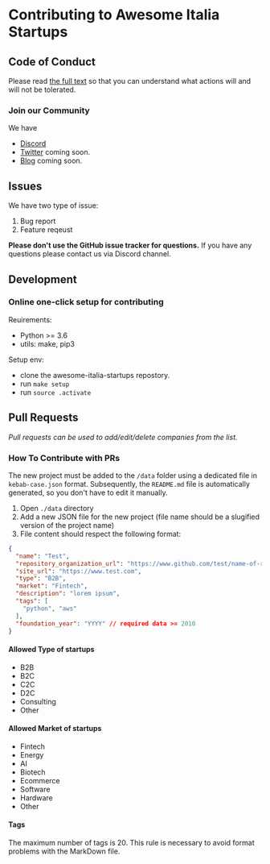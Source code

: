 # Contributing to Awesome Italia Startups

## Code of Conduct

Please read [the full text](https://github.com/italia-opensource/awesome-italia-startups/blob/main/CODE_OF_CONDUCT.md) so that you can understand what actions will and will not be tolerated.

### Join our Community

We have
- [Discord](https://discord.gg/CsPwpqTGDK)
- [Twitter]() coming soon.
- [Blog]() coming soon.

## Issues

We have two type of issue:

1. Bug report
2. Feature reqeust

**Please don't use the GitHub issue tracker for questions.** If you have any questions please contact us via Discord channel.

## Development

### Online one-click setup for contributing

Reuirements:

- Python >= 3.6
- utils: make, pip3

Setup env:

- clone the awesome-italia-startups repostory.
- run `make setup`
- run `source .activate`


## Pull Requests

*Pull requests can be used to add/edit/delete companies from the list.*

### How To Contribute with PRs

The new project must be added to the `/data` folder using a dedicated file in `kebab-case.json` format.
Subsequently, the `README.md` file is automatically generated, so you don't have to edit it manually.

1. Open `./data` directory
2. Add a new JSON file for the new project (file name should be a slugified version of the project name)
3. File content should respect the following format:

```JSON
{
  "name": "Test",
  "repository_organization_url": "https://www.github.com/test/name-of-repo", // no required
  "site_url": "https://www.test.com",
  "type": "B2B",
  "market": "Fintech",
  "description": "lorem ipsum",
  "tags": [
    "python", "aws"
  ],
  "foundation_year": "YYYY" // required data >= 2010
}
```

#### Allowed Type of startups

- B2B
- B2C
- C2C
- D2C
- Consulting
- Other

#### Allowed Market of startups

- Fintech
- Energy
- AI
- Biotech
- Ecommerce
- Software
- Hardware
- Other

#### Tags

The maximum number of tags is 20. This rule is necessary to avoid format problems with the MarkDown file.
